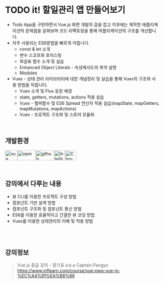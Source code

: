# TODO it! 할일관리 앱 만들어보기

* Todo App을 구현하면서 Vue.js 화면 개발의 감을 잡고 이후에는 제작한 애플리케이션의 문제점을 살펴보며 코드 리팩토링을 통해 어플리케이션의 구조를 개선합니다. 
* 자주 사용되는 ES6문법을 빠르게 익힙니다.
  - const & let 소개
  - 변수 스코프와 호이스팅
  - 화살표 함수 소개 및 실습
  - Enhanced Object Literals - 속성메서드의 축약 설명 
  - Modules
* Vuex - 상태 관리 라이브러리에 대한 개념정리 및 실습을 통해 Vuex의 구조와 사용 방법을 익힙니다.
  - Vuex 소개 및 Flux 등장 배경
  - state, getters, mutations, actions 적용 실습
  - Vuex - 헬퍼함수 및 ES6 Spread 연산자 적용 실습(mapState, mapGetters, mapMutations, mapActions)
  - Vuex - 프로젝트 구조화 및 스토어 모듈화

<br>

## 개발환경  

<img alt="vue" src="https://user-images.githubusercontent.com/48410197/76545641-7c050b00-64cd-11ea-8781-2722e3250239.png" width="40" height="32"/><img alt="npm" src="https://user-images.githubusercontent.com/48410197/76545688-8fb07180-64cd-11ea-8c0b-1376971343db.png" width="60" height="32"/><img alt="github" src="https://user-images.githubusercontent.com/48410197/76545710-963ee900-64cd-11ea-9345-a25076f9d5fd.png" width="60" height="32"/><img alt="Intellij" src="https://user-images.githubusercontent.com/48410197/76545740-a35bd800-64cd-11ea-9c18-1e53dcbb88a4.png" width="36" height="32"/><img alt="Chrome" src="https://user-images.githubusercontent.com/48410197/76545746-a5259b80-64cd-11ea-825b-edc2c2af2ac0.png" width="36" height="32"/>

  <br>

## 강의에서 다루는 내용

* 뷰 CLI를 이용한 프로젝트 구성 방법    
* 컴포넌트 기반 설계 방법
* 컴포넌트 구조화 및 컴포넌트 통신 방법
* ES6를 이용한 효율적이고 간결한 뷰 코딩 방법
* Vuex를 이용한 상태관리의 이해 및 적용 방법

<br><br>

## 강의정보

> Vue.js 중급 강의 - 장기효 a.k.a Captain Pangyo  
> https://www.inflearn.com/course/vue-pwa-vue-js-%EC%A4%91%EA%B8%89
